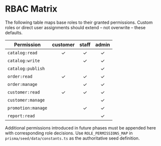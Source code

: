 # RBAC Matrix

The following table maps base roles to their granted permissions. Custom roles or direct user
assignments should extend – not overwrite – these defaults.

| Permission         | customer | staff | admin |
| ------------------ | :------: | :---: | :---: |
| `catalog:read`     |    ✓     |   ✓   |   ✓   |
| `catalog:write`    |          |   ✓   |   ✓   |
| `catalog:publish`  |          |       |   ✓   |
| `order:read`       |    ✓     |   ✓   |   ✓   |
| `order:manage`     |          |   ✓   |   ✓   |
| `customer:read`    |    ✓     |   ✓   |   ✓   |
| `customer:manage`  |          |       |   ✓   |
| `promotion:manage` |          |   ✓   |   ✓   |
| `report:read`      |          |       |   ✓   |

Additional permissions introduced in future phases must be appended here with corresponding role
decisions. Use `ROLE_PERMISSIONS_MAP` in `prisma/seed/data/constants.ts` as the authoritative seed
definition.

